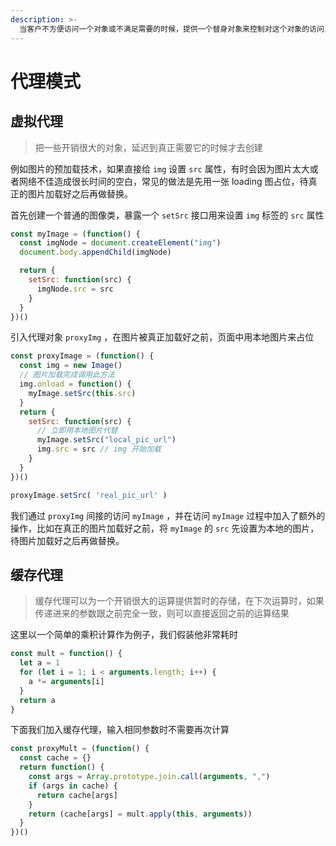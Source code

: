 ```yaml
---
description: >-
  当客户不方便访问一个对象或不满足需要的时候，提供一个替身对象来控制对这个对象的访问，所以客户实际上访问的是替身对象，替身对象对请求做出一些处理之后，再把请求转交给本体对象
---
```


# 代理模式

## 虚拟代理

> 把一些开销很大的对象，延迟到真正需要它的时候才去创建

例如图片的预加载技术，如果直接给 `img` 设置 `src` 属性，有时会因为图片太大或者网络不佳造成很长时间的空白，常见的做法是先用一张 loading 图占位，待真正的图片加载好之后再做替换。

首先创建一个普通的图像类，暴露一个 `setSrc` 接口用来设置 `img` 标签的 `src` 属性

```javascript
const myImage = (function() {
  const imgNode = document.createElement("img")
  document.body.appendChild(imgNode)

  return {
    setSrc: function(src) {
      imgNode.src = src
    }
  }
})()
```

引入代理对象 `proxyImg` ，在图片被真正加载好之前，页面中用本地图片来占位

```javascript
const proxyImage = (function() {
  const img = new Image()
  // 图片加载完成调用此方法
  img.onload = function() {
    myImage.setSrc(this.src)
  }
  return {
    setSrc: function(src) {
      // 立即用本地图片代替
      myImage.setSrc("local_pic_url")
      img.src = src // img 开始加载
    }
  }
})()

proxyImage.setSrc( 'real_pic_url' )
```

我们通过 `proxyImg` 间接的访问 `myImage` ，并在访问 `myImage` 过程中加入了额外的操作，比如在真正的图片加载好之前，将 `myImage` 的 `src` 先设置为本地的图片，待图片加载好之后再做替换。

## 缓存代理

> 缓存代理可以为一个开销很大的运算提供暂时的存储，在下次运算时，如果传递进来的参数跟之前完全一致，则可以直接返回之前的运算结果

这里以一个简单的乘积计算作为例子，我们假装他非常耗时

```javascript
const mult = function() {
  let a = 1
  for (let i = 1; i < arguments.length; i++) {
    a *= arguments[i]
  }
  return a
}
```

下面我们加入缓存代理，输入相同参数时不需要再次计算

```javascript
const proxyMult = (function() {
  const cache = {}
  return function() {
    const args = Array.prototype.join.call(arguments, ",")
    if (args in cache) {
      return cache[args]
    }
    return (cache[args] = mult.apply(this, arguments))
  }
})()
```



